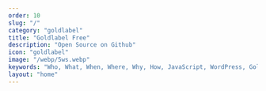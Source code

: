 ```yaml
---
order: 10
slug: "/"
category: "goldlabel"
title: "Goldlabel Free"
description: "Open Source on Github"
icon: "goldlabel"
image: "/webp/5ws.webp"
keywords: "Who, What, When, Where, Why, How, JavaScript, WordPress, Goldlabel, Gatsby React, Progressive Web App, MUI"
layout: "home"
---
```

